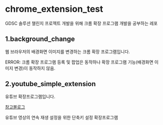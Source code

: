 # chrome_extension_test

GDSC 솔루션 챌린지 프로젝트 개발을 위해 크롬 확장 프로그램 개발을 공부하는 레포

## 1.background_change

웹 브라우저의 배경화면 이미지를 변경하는 크롬 확장 프로그램입니다.

ERROR: 크롬 확장 프로그램 등록 및 팝업은 동작하나 확장 프로그램 기능(배경화면 이미지 변경)이 동작하지 않음.

## 2.youtube_simple_extension

유튜브 확장프로그램입니다.

[참고블로그](https://velog.io/@mediumorange/%EA%B0%84%EB%8B%A8%ED%95%9C-%ED%81%AC%EB%A1%AC-%ED%99%95%EC%9E%A5%ED%94%84%EB%A1%9C%EA%B7%B8%EB%9E%A8-%EB%A7%8C%EB%93%A4%EC%96%B4%EB%B3%B4%EA%B8%B0)

유튜브 영상의 연속 재생 설정을 위한 단축키 설정 확장프로그램
